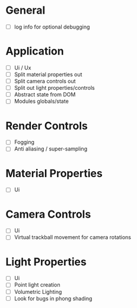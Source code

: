 # General
- [ ] log info for optional debugging

# Application
- [ ] Ui / Ux
- [ ] Split material properties out
- [ ] Split camera controls out
- [ ] Split out light properties/controls
- [ ] Abstract state from DOM
- [ ] Modules globals/state

# Render Controls
- [ ] Fogging
- [ ] Anti aliasing / super-sampling

# Material Properties
- [ ] Ui

# Camera Controls
- [ ] Ui
- [ ] Virtual trackball movement for camera rotations 

# Light Properties
- [ ] Ui
- [ ] Point light creation
- [ ] Volumetric Lighting
- [ ] Look for bugs in phong shading